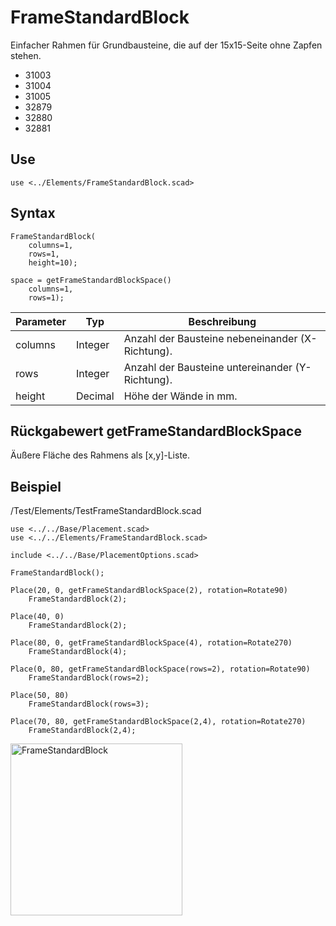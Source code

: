 # FrameStandardBlock

Einfacher Rahmen für Grundbausteine, die auf der 15x15-Seite ohne Zapfen stehen.

- 31003
- 31004
- 31005
- 32879
- 32880
- 32881

## Use
```
use <../Elements/FrameStandardBlock.scad>
```

## Syntax
```
FrameStandardBlock(
    columns=1, 
    rows=1, 
    height=10);

space = getFrameStandardBlockSpace()
    columns=1, 
    rows=1);
```

| Parameter | Typ | Beschreibung |
| ------ | ------ | ------ |
| columns | Integer | Anzahl der Bausteine nebeneinander (X-Richtung). |
| rows | Integer | Anzahl der Bausteine untereinander (Y-Richtung). |
| height | Decimal | Höhe der Wände in mm. |

## Rückgabewert getFrameStandardBlockSpace
Äußere Fläche des Rahmens als \[x,y]-Liste.

## Beispiel

/Test/Elements/TestFrameStandardBlock.scad

```
use <../../Base/Placement.scad>
use <../../Elements/FrameStandardBlock.scad>

include <../../Base/PlacementOptions.scad>

FrameStandardBlock();

Place(20, 0, getFrameStandardBlockSpace(2), rotation=Rotate90)
    FrameStandardBlock(2);

Place(40, 0)
    FrameStandardBlock(2);

Place(80, 0, getFrameStandardBlockSpace(4), rotation=Rotate270)
    FrameStandardBlock(4);

Place(0, 80, getFrameStandardBlockSpace(rows=2), rotation=Rotate90)
    FrameStandardBlock(rows=2);

Place(50, 80)
    FrameStandardBlock(rows=3);

Place(70, 80, getFrameStandardBlockSpace(2,4), rotation=Rotate270)
    FrameStandardBlock(2,4);
```

<img width="275" alt="FrameStandardBlock" src="https://user-images.githubusercontent.com/48654609/169412944-762ca0e5-2456-4ee6-9b88-ad4510d34b0f.png">
